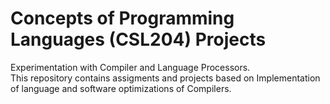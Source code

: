 # Concepts of Programming Languages (CSL204) Projects
Experimentation with Compiler and Language Processors.    
This repository contains assigments and projects based on Implementation of language and software optimizations of Compilers.
